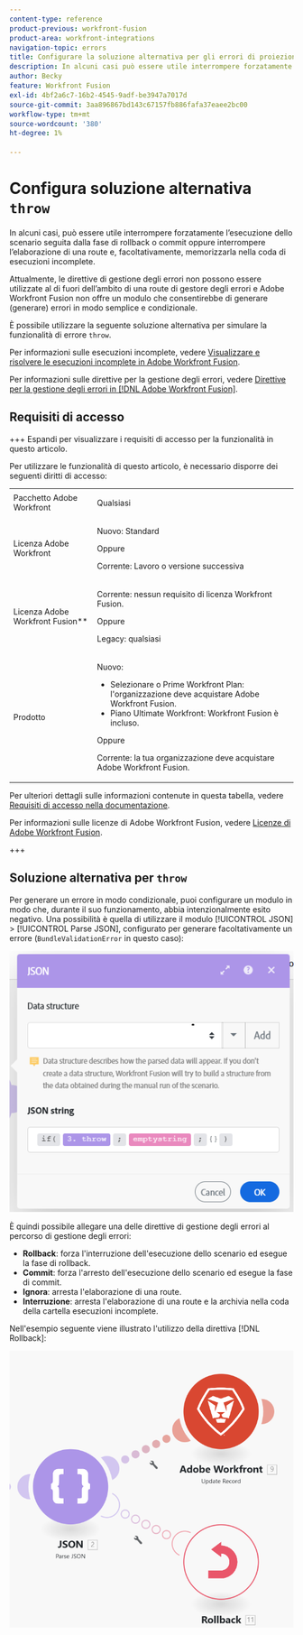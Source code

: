 ```yaml
---
content-type: reference
product-previous: workfront-fusion
product-area: workfront-integrations
navigation-topic: errors
title: Configurare la soluzione alternativa per gli errori di proiezione
description: In alcuni casi può essere utile interrompere forzatamente l’esecuzione dello scenario seguita dalla fase di rollback o commit o interrompere l’elaborazione di una route e, facoltativamente, memorizzarla nella coda di visualizzazione e risolvere le esecuzioni incomplete in Adobe Workfront Fusion.
author: Becky
feature: Workfront Fusion
exl-id: 4bf2a6c7-16b2-4545-9adf-be3947a7017d
source-git-commit: 3aa896867bd143c67157fb886fafa37eaee2bc00
workflow-type: tm+mt
source-wordcount: '380'
ht-degree: 1%

---
```


# Configura soluzione alternativa `throw`

In alcuni casi, può essere utile interrompere forzatamente l’esecuzione dello scenario seguita dalla fase di rollback o commit oppure interrompere l’elaborazione di una route e, facoltativamente, memorizzarla nella coda di esecuzioni incomplete.

Attualmente, le direttive di gestione degli errori non possono essere utilizzate al di fuori dell’ambito di una route di gestore degli errori e Adobe Workfront Fusion non offre un modulo che consentirebbe di generare (generare) errori in modo semplice e condizionale.

È possibile utilizzare la seguente soluzione alternativa per simulare la funzionalità di errore `throw`.

Per informazioni sulle esecuzioni incomplete, vedere [Visualizzare e risolvere le esecuzioni incomplete in Adobe Workfront Fusion](/help/workfront-fusion/manage-scenarios/view-and-resolve-incomplete-executions.md).

Per informazioni sulle direttive per la gestione degli errori, vedere [Direttive per la gestione degli errori in [!DNL Adobe Workfront Fusion]](/help/workfront-fusion/references/errors/directives-for-error-handling.md).

## Requisiti di accesso

+++ Espandi per visualizzare i requisiti di accesso per la funzionalità in questo articolo.

Per utilizzare le funzionalità di questo articolo, è necessario disporre dei seguenti diritti di accesso:

<table style="table-layout:auto">
 <col> 
 <col> 
 <tbody> 
  <tr> 
   <td role="rowheader">Pacchetto Adobe Workfront 
   <td> <p>Qualsiasi</p> </td> 
  </tr> 
  <tr data-mc-conditions=""> 
   <td role="rowheader">Licenza Adobe Workfront</td> 
   <td> <p>Nuovo: Standard</p><p>Oppure</p><p>Corrente: Lavoro o versione successiva</p> </td> 
  </tr> 
  <tr> 
   <td role="rowheader">Licenza Adobe Workfront Fusion**</td> 
   <td>
   <p>Corrente: nessun requisito di licenza Workfront Fusion.</p>
   <p>Oppure</p>
   <p>Legacy: qualsiasi </p>
   </td> 
  </tr> 
  <tr> 
   <td role="rowheader">Prodotto</td> 
   <td>
   <p>Nuovo:</p> <ul><li>Selezionare o Prime Workfront Plan: l'organizzazione deve acquistare Adobe Workfront Fusion.</li><li>Piano Ultimate Workfront: Workfront Fusion è incluso.</li></ul>
   <p>Oppure</p>
   <p>Corrente: la tua organizzazione deve acquistare Adobe Workfront Fusion.</p>
   </td> 
  </tr>
 </tbody> 
</table>

Per ulteriori dettagli sulle informazioni contenute in questa tabella, vedere [Requisiti di accesso nella documentazione](/help/workfront-fusion/references/licenses-and-roles/access-level-requirements-in-documentation.md).

Per informazioni sulle licenze di Adobe Workfront Fusion, vedere [Licenze di Adobe Workfront Fusion](/help/workfront-fusion/set-up-and-manage-workfront-fusion/licensing-operations-overview/license-automation-vs-integration.md).

+++

## Soluzione alternativa per `throw`

Per generare un errore in modo condizionale, puoi configurare un modulo in modo che, durante il suo funzionamento, abbia intenzionalmente esito negativo. Una possibilità è quella di utilizzare il modulo [!UICONTROL JSON] > [!UICONTROL Parse JSON], configurato per generare facoltativamente un errore (`BundleValidationError` in questo caso):

![Errore JSON](assets/json-parse-json.png)

È quindi possibile allegare una delle direttive di gestione degli errori al percorso di gestione degli errori:

* **Rollback**: forza l&#39;interruzione dell&#39;esecuzione dello scenario ed esegue la fase di rollback.
* **Commit**: forza l&#39;arresto dell&#39;esecuzione dello scenario ed esegue la fase di commit.
* **Ignora**: arresta l&#39;elaborazione di una route.
* **Interruzione**: arresta l&#39;elaborazione di una route e la archivia nella coda della cartella esecuzioni incomplete.

Nell&#39;esempio seguente viene illustrato l&#39;utilizzo della direttiva [!DNL Rollback]:

![Direttiva di rollback](assets/rollback-directive.png)
